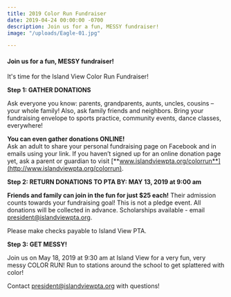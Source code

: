 ```yaml
---
title: 2019 Color Run Fundraiser
date: 2019-04-24 00:00:00 -0700
description: Join us for a fun, MESSY fundraiser!
image: "/uploads/Eagle-01.jpg"

---
```

#### Join us for a fun, MESSY fundraiser! 

It's time for the Island View Color Run Fundraiser!

**Step 1: GATHER DONATIONS**

Ask everyone you know: parents, grandparents, aunts, uncles, cousins – your whole family! Also, ask family friends and neighbors. Bring your fundraising envelope to sports practice, community events, dance classes, everywhere!

**You can even gather donations ONLINE!**  
Ask an adult to share your personal fundraising page on Facebook and in emails using your link. If you haven’t signed up for an online donation page yet, ask a parent or guardian to visit [**www.islandviewpta.org/colorrun**](http://www.islandviewpta.org/colorrun).

**Step 2: RETURN DONATIONS TO PTA BY: MAY 13, 2019 at 9:00 am**

**Friends and family can join in the fun for just $25 each!** Their admission counts towards your fundraising goal! This is not a pledge event. All donations will be collected in advance. Scholarships available - email [president@islandviewpta.org](mailto:president@islandviewpta.org).

Please make checks payable to Island View PTA.

**Step 3: GET MESSY!**

Join us on May 18, 2019 at 9:30 am at Island View for a very fun, very messy COLOR RUN! Run to stations around the school to get splattered with color!

Contact president@islandviewpta.org with questions!
